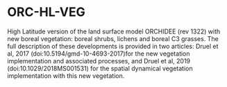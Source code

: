 # ORC-HL-VEG
High Latitude version of the land surface model ORCHIDEE (rev 1322) with new boreal vegetation: boreal shrubs, lichens and boreal C3 grasses.
The full description of these developments is provided in two articles: Druel et al, 2017 (doi:10.5194/gmd-10-4693-2017)for the new vegetation implementation and associated processes, and Druel et al, 2019 (doi:10.1029/2018MS001531) for the spatial dynamical vegetation implementation with this new vegetation.
